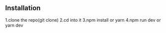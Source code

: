 Installation
------------
1.clone the repo(git clone)
2.cd into it
3.npm install or yarn
4.npm run dev or yarn dev

